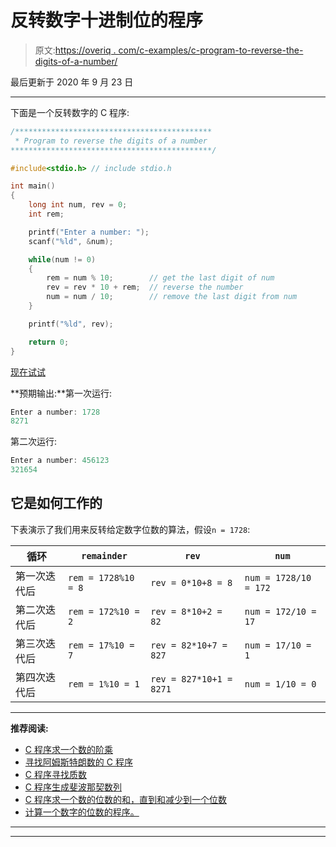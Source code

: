 # 反转数字十进制位的程序

> 原文:[https://overiq . com/c-examples/c-program-to-reverse-the-digits-of-a-number/](https://overiq.com/c-examples/c-program-to-reverse-the-digits-of-a-number/)

最后更新于 2020 年 9 月 23 日

* * *

下面是一个反转数字的 C 程序:

```c
/********************************************
 * Program to reverse the digits of a number
*********************************************/

#include<stdio.h> // include stdio.h

int main() 
{
    long int num, rev = 0;
    int rem;

    printf("Enter a number: ");
    scanf("%ld", &num);

    while(num != 0)
    {
        rem = num % 10;        // get the last digit of num
        rev = rev * 10 + rem;  // reverse the number
        num = num / 10;        // remove the last digit from num
    }

    printf("%ld", rev);

    return 0;
}

```

[现在试试](https://overiq.com/c-online-compiler/vZg/)

**预期输出:**第一次运行:

```c
Enter a number: 1728
8271

```

第二次运行:

```c
Enter a number: 456123
321654

```

## 它是如何工作的

下表演示了我们用来反转给定数字位数的算法，假设`n = 1728`:

| 循环 | `remainder` | `rev` | `num` |
| --- | --- | --- | --- |
| 第一次迭代后 | `rem = 1728%10 = 8` | `rev = 0*10+8 = 8` | `num = 1728/10 = 172` |
| 第二次迭代后 | `rem = 172%10 = 2` | `rev = 8*10+2 = 82` | `num = 172/10 = 17` |
| 第三次迭代后 | `rem = 17%10 = 7` | `rev = 82*10+7 = 827` | `num = 17/10 = 1` |
| 第四次迭代后 | `rem = 1%10 = 1` | `rev = 827*10+1 = 8271` | `num = 1/10 = 0` |

* * *

**推荐阅读:**

*   [C 程序求一个数的阶乘](/c-examples/c-program-to-find-the-factorial-of-a-number/)
*   [寻找阿姆斯特朗数的 C 程序](/c-examples/c-program-to-find-armstrong-numbers/)
*   [C 程序寻找质数](/c-examples/c-program-to-find-prime-numbers/)
*   [C 程序生成斐波那契数列](/c-examples/c-program-to-generate-fibonacci-sequence/)
*   [C 程序求一个数的位数的和，直到和减少到一个位数](/c-examples/c-program-to-find-the-sum-of-the-digits-of-a-number-untill-the-sum-is-reduced-to-a-single-digit/)
*   [计算一个数字的位数的程序。](/c-examples/c-program-to-count-number-of-digits-in-a-number/)

* * *

* * *